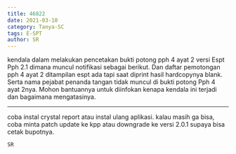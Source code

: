 ```yaml
---
title: 46822
date: 2021-03-10
category: Tanya-SC
tags: E-SPT
author: SR
---
```


kendala dalam melakukan pencetakan bukti potong pph 4 ayat 2 versi Espt Pph 2.1 dimana muncul notifikasi sebagai berikut. Dan daftar pemotongan pph 4 ayat 2 ditampilan espt ada tapi saat diprint hasil hardcopynya blank. Serta nama pejabat penanda tangan tidak muncul di bukti potong Pph 4 ayat 2nya. Mohon bantuannya untuk diinfokan kenapa kendala ini terjadi dan bagaimana mengatasinya.

---

coba instal crystal report atau instal ulang aplikasi. kalau masih ga bisa, coba minta patch update ke kpp atau downgrade ke versi 2.0.1 supaya bisa cetak bupotnya.

`SR`
